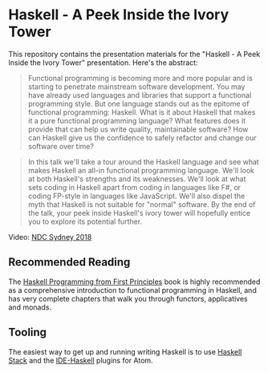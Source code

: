# Haskell - A Peek Inside the Ivory Tower

This repository contains the presentation materials for the "Haskell - A Peek Inside the Ivory Tower" presentation. Here's the abstract:

> Functional programming is becoming more and more popular and is starting to penetrate mainstream software development. You may have already used languages and libraries that support a functional programming style. But one language stands out as the epitome of functional programming: Haskell. What is it about Haskell that makes it a pure functional programming language? What features does it provide that can help us write quality, maintainable software? How can Haskell give us the confidence to safely refactor and change our software over time?

> In this talk we'll take a tour around the Haskell language and see what makes Haskell an all-in functional programming language. We'll look at both Haskell's strengths and its weaknesses. We'll look at what sets coding in Haskell apart from coding in languages like F#, or coding FP-style in languages like JavaScript. We'll also dispel the myth that Haskell is not suitable for "normal" software. By the end of the talk, your peek inside Haskell's ivory tower will hopefully entice you to explore its potential further.

Video: [NDC Sydney 2018](https://www.youtube.com/watch?v=TkBOozeNtiM)

## Recommended Reading
The [Haskell Programming from First Principles][1] book is highly recommended as a comprehensive introduction to functional programming in Haskell, and has very complete chapters that walk you through functors, applicatives and monads.

## Tooling
The easiest way to get up and running writing Haskell is to use [Haskell Stack][2] and the [IDE-Haskell][3] plugins for Atom.

[1]: https://haskellbook.com
[2]: https://www.haskellstack.org/
[3]: https://github.com/atom-haskell/ide-haskell
